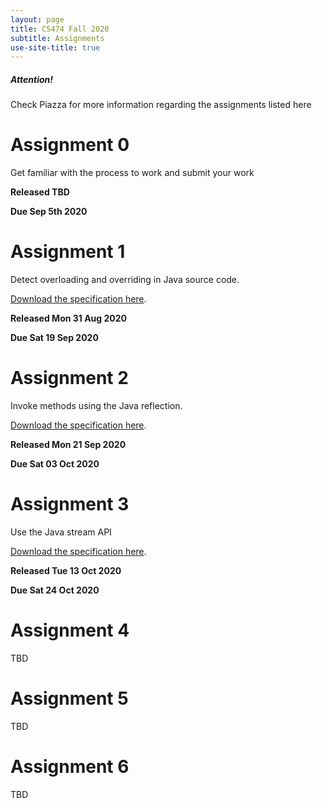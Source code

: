 ```yaml
---
layout: page
title: CS474 Fall 2020
subtitle: Assignments
use-site-title: true
---
```


  <div class="box-warning">
    <h5 class="card-title">Attention!</h5>
    <p class="card-text">Check Piazza for more information regarding the assignments listed here</p>
  </div>

# Assignment 0

Get familiar with the process to work and submit your work

**Released TBD**

**Due Sep 5th 2020**

# Assignment 1

Detect overloading and overriding in Java source code.

[Download the specification here]({{site.baseurl}}/a1.pdf).

**Released Mon 31 Aug 2020**

**Due Sat 19 Sep 2020**

# Assignment 2

Invoke methods using the Java reflection.

[Download the specification here]({{site.baseurl}}/a2.pdf).

**Released Mon 21 Sep 2020**

**Due Sat 03 Oct 2020**

# Assignment 3

Use the Java stream API

[Download the specification here]({{site.baseurl}}/a3.pdf).

**Released Tue 13 Oct 2020**

**Due Sat 24 Oct 2020**

# Assignment 4

TBD

# Assignment 5

TBD

# Assignment 6

TBD

